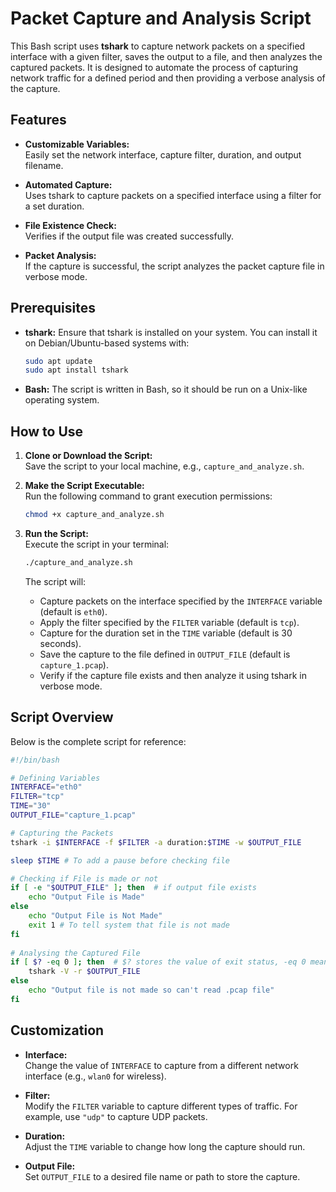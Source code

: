 # Packet Capture and Analysis Script

This Bash script uses **tshark** to capture network packets on a specified interface with a given filter, saves the output to a file, and then analyzes the captured packets. It is designed to automate the process of capturing network traffic for a defined period and then providing a verbose analysis of the capture.

## Features

- **Customizable Variables:**  
  Easily set the network interface, capture filter, duration, and output filename.
  
- **Automated Capture:**  
  Uses tshark to capture packets on a specified interface using a filter for a set duration.
  
- **File Existence Check:**  
  Verifies if the output file was created successfully.
  
- **Packet Analysis:**  
  If the capture is successful, the script analyzes the packet capture file in verbose mode.

## Prerequisites

- **tshark:** Ensure that tshark is installed on your system. You can install it on Debian/Ubuntu-based systems with:
  
  ```bash
  sudo apt update
  sudo apt install tshark
  ```

- **Bash:** The script is written in Bash, so it should be run on a Unix-like operating system.

## How to Use

1. **Clone or Download the Script:**  
   Save the script to your local machine, e.g., `capture_and_analyze.sh`.

2. **Make the Script Executable:**  
   Run the following command to grant execution permissions:
   
   ```bash
   chmod +x capture_and_analyze.sh
   ```

3. **Run the Script:**  
   Execute the script in your terminal:
   
   ```bash
   ./capture_and_analyze.sh
   ```

   The script will:
   - Capture packets on the interface specified by the `INTERFACE` variable (default is `eth0`).
   - Apply the filter specified by the `FILTER` variable (default is `tcp`).
   - Capture for the duration set in the `TIME` variable (default is 30 seconds).
   - Save the capture to the file defined in `OUTPUT_FILE` (default is `capture_1.pcap`).
   - Verify if the capture file exists and then analyze it using tshark in verbose mode.

## Script Overview

Below is the complete script for reference:

```bash
#!/bin/bash 

# Defining Variables 
INTERFACE="eth0"
FILTER="tcp"
TIME="30"
OUTPUT_FILE="capture_1.pcap"

# Capturing the Packets 
tshark -i $INTERFACE -f $FILTER -a duration:$TIME -w $OUTPUT_FILE

sleep $TIME # To add a pause before checking file

# Checking if File is made or not
if [ -e "$OUTPUT_FILE" ]; then  # if output file exists 
    echo "Output File is Made"
else 
    echo "Output File is Not Made"
    exit 1 # To tell system that file is not made
fi
 
# Analysing the Captured File
if [ $? -eq 0 ]; then  # $? stores the value of exit status, -eq 0 means if exit is equal to 0
    tshark -V -r $OUTPUT_FILE 
else 
    echo "Output file is not made so can't read .pcap file"
fi
```

## Customization

- **Interface:**  
  Change the value of `INTERFACE` to capture from a different network interface (e.g., `wlan0` for wireless).

- **Filter:**  
  Modify the `FILTER` variable to capture different types of traffic. For example, use `"udp"` to capture UDP packets.

- **Duration:**  
  Adjust the `TIME` variable to change how long the capture should run.

- **Output File:**  
  Set `OUTPUT_FILE` to a desired file name or path to store the capture.
